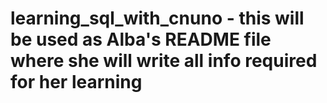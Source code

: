 # learning_sql_with_cnuno - this will be used as Alba's README file where she will write all info required for her learning
